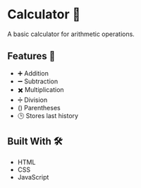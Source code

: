 # Calculator 🧮

A basic calculator for arithmetic operations.

## Features 🌟
- ➕ Addition
- ➖ Subtraction
- ✖️ Multiplication
- ➗ Division
- () Parentheses
- 🕒 Stores last history

## Built With 🛠️
-  HTML
-  CSS
-  JavaScript

